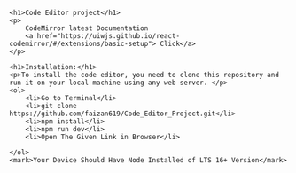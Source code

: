 
    <h1>Code Editor project</h1>
    <p>
        CodeMirror latest Documentation
        <a href="https://uiwjs.github.io/react-codemirror/#/extensions/basic-setup"> Click</a>
    </p>
    
    <h1>Installation:</h1>
    <p>To install the code editor, you need to clone this repository and run it on your local machine using any web server. </p>
    <ol>
        <li>Go to Terminal</li>
        <li>git clone https://github.com/faizan619/Code_Editor_Project.git</li>
        <li>npm install</li>
        <li>npm run dev</li>
        <li>Open The Given Link in Browser</li>

    </ol>
    <mark>Your Device Should Have Node Installed of LTS 16+ Version</mark>
